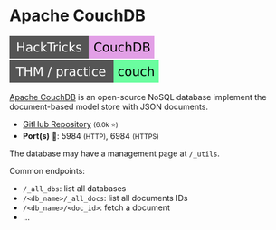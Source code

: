 # Apache CouchDB

[![5984_pentesting_couchdb](../../../../cybersecurity/_badges/hacktricks/network_services_pentesting/5984_pentesting_couchdb.svg)](https://book.hacktricks.xyz/network-services-pentesting/5984-pentesting-couchdb)
[![couch](../../../../cybersecurity/_badges/thm-p/couch.svg)](https://tryhackme.com/r/room/couch)

<div class="row row-cols-lg-2"><div>

[Apache CouchDB](https://docs.couchdb.org/en/stable/) is an open-source NoSQL database implement the document-based model store with JSON documents.

* [GitHub Repository](https://github.com/apache/couchdb) <small>(6.0k ⭐)</small>
* **Port(s)** 🐲: 5984 <small>(HTTP)</small>, 6984 <small>(HTTPS)</small>

The database may have a management page at `/_utils`.
</div><div>

Common endpoints:

* `/_all_dbs`: list all databases
* `/<db_name>/_all_docs`: list all documents IDs
* `/<db_name>/<doc_id>`: fetch a document
* ...
</div></div>